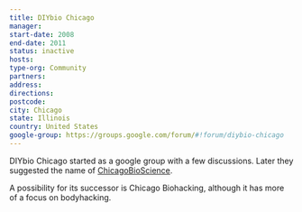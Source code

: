 ```yaml
---
title: DIYbio Chicago
manager: 
start-date: 2008
end-date: 2011
status: inactive
hosts: 
type-org: Community
partners: 
address: 
directions: 
postcode: 
city: Chicago
state: Illinois
country: United States
google-group: https://groups.google.com/forum/#!forum/diybio-chicago
---
```


DIYbio Chicago started as a google group with a few discussions. Later they suggested the name of [ChicagoBioScience](https://chicagobioscience.wordpress.com/2011/02/05/hello-world/).

A possibility for its successor is Chicago Biohacking, although it has more of a focus on bodyhacking.

